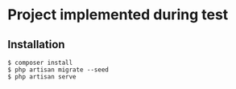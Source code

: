 # Project implemented during test

## Installation

````
$ composer install
$ php artisan migrate --seed
$ php artisan serve
````
